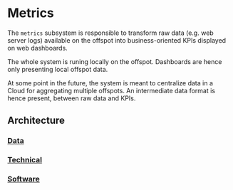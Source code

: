 Metrics
=======

The `metrics` subsystem is responsible to transform raw data (e.g. web server logs) available on the offspot into business-oriented KPIs displayed on web dashboards. 

The whole system is runing locally on the offspot. Dashboards are hence only presenting local offspot data.

At some point in the future, the system is meant to centralize data in a Cloud for aggregating multiple offspots. An intermediate data format is hence present, between raw data and KPIs.

## Architecture
### [Data](architecture_data.md)

### [Technical](architecture_technical.md)

### [Software](architecture_software.md)

